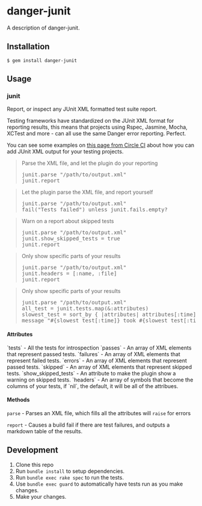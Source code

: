 # danger-junit

A description of danger-junit.

## Installation

    $ gem install danger-junit

## Usage



### junit

Report, or inspect any JUnit XML formatted test suite report.

Testing frameworks have standardized on the JUnit XML format for
reporting results, this means that projects using Rspec, Jasmine, Mocha,
XCTest and more - can all use the same Danger error reporting. Perfect.

You can see some examples on [this page from Circle CI](https://circleci.com/docs/test-metadata/)
about how you can add JUnit XML output for your testing projects.

<blockquote>Parse the XML file, and let the plugin do your reporting
  <pre>
junit.parse "/path/to/output.xml"
junit.report</pre>
</blockquote>

<blockquote>Let the plugin parse the XML file, and report yourself
  <pre>
junit.parse "/path/to/output.xml"
fail("Tests failed") unless junit.fails.empty?</pre>
</blockquote>

<blockquote>Warn on a report about skipped tests
  <pre>
junit.parse "/path/to/output.xml"
junit.show_skipped_tests = true
junit.report</pre>
</blockquote>

<blockquote>Only show specific parts of your results
  <pre>
junit.parse "/path/to/output.xml"
junit.headers = [:name, :file]
junit.report</pre>
</blockquote>

<blockquote>Only show specific parts of your results
  <pre>
junit.parse "/path/to/output.xml"
all_test = junit.tests.map(&:attributes)
slowest_test = sort_by { |attributes| attributes[:time].to_f }.last
message "#{slowest_test[:time]} took #{slowest_test[:time]} seconds"</pre>
</blockquote>



#### Attributes
<tr>
`tests` - All the tests for introspection
<tr>
`passes` - An array of XML elements that represent passed tests.
<tr>
`failures` - An array of XML elements that represent failed tests.
<tr>
`errors` - An array of XML elements that represent passed tests.
<tr>
`skipped` - An array of XML elements that represent skipped tests.
<tr>
`show_skipped_tests` - An attribute to make the plugin show a warning on skipped tests.
<tr>
`headers` - An array of symbols that become the columns of your tests,
if `nil`, the default, it will be all of the attribues.



#### Methods

`parse` - Parses an XML file, which fills all the attributes
will `raise` for errors

`report` - Causes a build fail if there are test failures,
and outputs a markdown table of the results.


## Development

1. Clone this repo
2. Run `bundle install` to setup dependencies.
3. Run `bundle exec rake spec` to run the tests.
4. Use `bundle exec guard` to automatically have tests run as you make changes.
5. Make your changes.
